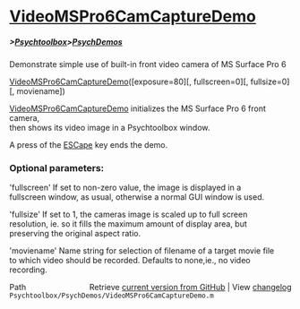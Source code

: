# [VideoMSPro6CamCaptureDemo](VideoMSPro6CamCaptureDemo)
##### >[Psychtoolbox](Psychtoolbox)>[PsychDemos](PsychDemos)

Demonstrate simple use of built-in front video camera of MS Surface Pro 6  
  
[VideoMSPro6CamCaptureDemo](VideoMSPro6CamCaptureDemo)([exposure=80][, fullscreen=0][, fullsize=0][, moviename])  
  
[VideoMSPro6CamCaptureDemo](VideoMSPro6CamCaptureDemo) initializes the MS Surface Pro 6 front camera,  
then shows its video image in a Psychtoolbox window.  
  
A press of the [ESCape](ESCape) key ends the demo.  
  
### Optional parameters:  
  
'fullscreen' If set to non-zero value, the image is displayed in a  
fullscreen window, as usual, otherwise a normal GUI window is used.  
  
'fullsize' If set to 1, the cameras image is scaled up to full screen  
resolution, ie. so it fills the maximum amount of display area, but  
preserving the original aspect ratio.  
  
'moviename' Name string for selection of filename of a target movie file  
to which video should be recorded. Defaults to none,ie., no video  
recording.  
  




<div class="code_header" style="text-align:right;">
  <span style="float:left;">Path&nbsp;&nbsp;</span> <span class="counter">Retrieve <a href=
  "https://raw.github.com/Psychtoolbox-3/Psychtoolbox-3/beta/Psychtoolbox/PsychDemos/VideoMSPro6CamCaptureDemo.m">current version from GitHub</a> | View <a href=
  "https://github.com/Psychtoolbox-3/Psychtoolbox-3/commits/beta/Psychtoolbox/PsychDemos/VideoMSPro6CamCaptureDemo.m">changelog</a></span>
</div>
<div class="code">
  <code>Psychtoolbox/PsychDemos/VideoMSPro6CamCaptureDemo.m</code>
</div>

